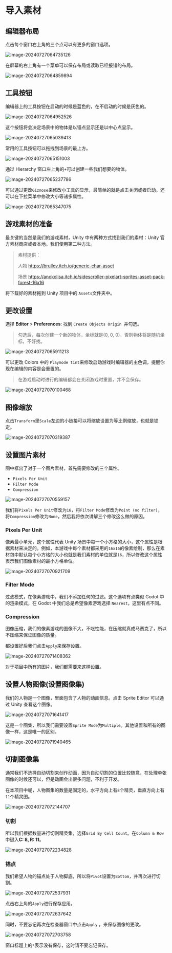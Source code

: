 # 导入素材

## 编辑器布局

点击每个窗口右上角的三个点可以有更多的窗口选项。

![image-20240727064735126](C:\Users\谌颖\AppData\Roaming\Typora\typora-user-images\image-20240727064735126.png)

在屏幕的右上角有一个菜单可以保存布局或读取已经报错的布局。

![image-20240727064859894](C:\Users\谌颖\AppData\Roaming\Typora\typora-user-images\image-20240727064859894.png)

## 工具按钮

编辑器上的工具按钮在启动的时候是蓝色的，在不启动的时候是灰色的。

![image-20240727064952526](C:\Users\谌颖\AppData\Roaming\Typora\typora-user-images\image-20240727064952526.png)

这个按钮将会决定场景中的物体是以锚点显示还是以中心点显示。

![image-20240727065039413](C:\Users\谌颖\AppData\Roaming\Typora\typora-user-images\image-20240727065039413.png)

常用的工具按钮可以拖拽到场景的最上方。

![image-20240727065151003](C:\Users\谌颖\AppData\Roaming\Typora\typora-user-images\image-20240727065151003.png)

通过 Hierarchy 窗口左上角的`+`可以创建一些我们想要的物体。

![image-20240727065237786](C:\Users\谌颖\AppData\Roaming\Typora\typora-user-images\image-20240727065237786.png)

可以通过更改`Gizmose`来修改小工具的显示，最简单的就是点击关闭或者启动。还可以在下拉菜单中修改大小等诸多属性。

![image-20240727065347075](C:\Users\谌颖\AppData\Roaming\Typora\typora-user-images\image-20240727065347075.png)

## 游戏素材的准备

最关键的当然是我们的游戏素材，Unity 中有两种方式找到我们的素材：Unity 官方素材商店或者本地。我们使用第二种方法。

> 素材提供：
>
> 人物 https://brullov.itch.io/generic-char-asset 
>
> 场景 https://anokolisa.itch.io/sidescroller-pixelart-sprites-asset-pack-forest-16x16

将下载好的素材拖到 Unity 项目中的 `Assets`文件夹中。

## 更改设置

选择 **Editor** > **Preferences**: 找到 `Create Objects Origin `并勾选。

> 勾选后，每次创建一个新的物体，坐标就是(0, 0, 0)，否则物体将是随机坐标，不好找。

![image-20240727065911213](C:\Users\谌颖\AppData\Roaming\Typora\typora-user-images\image-20240727065911213.png)

可以更改 Colors 中的 `Playmode tint`来修改启动游戏时编辑器的主色调，提醒你现在编辑的内容是会重置的。

> 在游戏启动时进行的编辑都会在关闭游戏时重置，并不会保存。

![image-20240727070100468](C:\Users\谌颖\AppData\Roaming\Typora\typora-user-images\image-20240727070100468.png)

## 图像缩放

点击`Transform`里`Scale`左边的小链接可以将缩放设置为等比例缩放，也就是锁定。

![image-20240727070319387](C:\Users\谌颖\AppData\Roaming\Typora\typora-user-images\image-20240727070319387.png)

## 设置图片素材

图中框出了对于一个图片素材，首先需要修改的三个属性。

- `Pixels Per Unit`
- `Filter Mode`
- `Compression`

![image-20240727070559157](C:\Users\谌颖\AppData\Roaming\Typora\typora-user-images\image-20240727070559157.png)

我们将`Pixels Per Unit`修改为`16`，将`Filter Mode`修改为`Point (no filter)`，将`Compression`修改为`None`，然后我将依次讲解三个修改这么做的原因。

### Pixels Per Unit

像素最小单元，这个属性代表 Unity 场景中每一个小方格的大小，这个属性是根据素材来决定的。例如，本游戏中每个素材都采用的`16x16`的像素绘制，那么在素材包中默认每个小方格的大小也就是我们素材的单位就是`16`，所以修改这个属性表示我们图像素材的最小方格单位。

![image-20240727070921709](C:\Users\谌颖\AppData\Roaming\Typora\typora-user-images\image-20240727070921709.png)

### Filter Mode

过滤模式，在像素游戏中，我们不添加任何的过滤。这个选项有点类似 Godot 中的渲染模式，在 Godot 中我们总是希望像素游戏选择 `Nearest`，这里有点不同。

### Compression

图像压缩，我们的像素游戏的图像不大，不吃性能，在压缩就真成马赛克了，所以不压缩来保证图像的质量。



都设置好后我们点击`Apply`来保存设置。

![image-20240727071408362](C:\Users\谌颖\AppData\Roaming\Typora\typora-user-images\image-20240727071408362.png)

对于项目中所有的图片，我们都需要来这样设置。

## 设置人物图像(设置图像集)

我们的人物是一个图像，里面包含了人物的动画信息。点击 Sprite Editor 可以通过 Unity 查看这个图像。

![image-20240727071641417](C:\Users\谌颖\AppData\Roaming\Typora\typora-user-images\image-20240727071641417.png)

这是一个图集，所以我们需要设置`Sprite Mode`为`Multiple`。其他设置和所有的图像一样，这是唯一的区别。

![image-20240727071940465](C:\Users\谌颖\AppData\Roaming\Typora\typora-user-images\image-20240727071940465.png)

## 切割图像集

通常我们不选择自动切割来创作动画，因为自动切割的位置比较随意，在处理单张图像的时候还可以，但是动画会出很多问题，不利于开发。

在本项目中呢，人物图集的数量是固定的，水平方向上有`8`个精灵，垂直方向上有`11`个精灵图。

![image-20240727072144707](C:\Users\谌颖\AppData\Roaming\Typora\typora-user-images\image-20240727072144707.png)

### 切割

所以我们根据数量进行切割精灵集，选择`Grid By Cell Count`。在`Column & Row`中键入**C: 8, R: 11**。

![image-20240727072234828](C:\Users\谌颖\AppData\Roaming\Typora\typora-user-images\image-20240727072234828.png)

### 锚点

我们希望人物的锚点处于人物脚底，所以将`Pivot`设置为`Bottom`，并再次进行切割。

![image-20240727072537931](C:\Users\谌颖\AppData\Roaming\Typora\typora-user-images\image-20240727072537931.png)

点击右上角的`Apply`进行保存应用。

![image-20240727072637642](C:\Users\谌颖\AppData\Roaming\Typora\typora-user-images\image-20240727072637642.png)

同时，不要忘记再次在检查器窗口中点击`Apply` ，来保存图像的更改。

![image-20240727072703758](C:\Users\谌颖\AppData\Roaming\Typora\typora-user-images\image-20240727072703758.png)

窗口标题上的`*`表示没有保存，这时请不要忘记保存。
